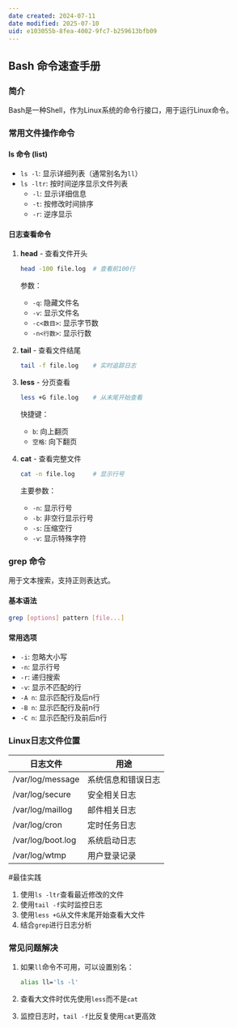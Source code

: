 ```yaml
---
date created: 2024-07-11
date modified: 2025-07-10
uid: e103055b-8fea-4002-9fc7-b259613bfb09
---
```

## Bash 命令速查手册

### 简介

Bash是一种Shell，作为Linux系统的命令行接口，用于运行Linux命令。

### 常用文件操作命令

#### ls 命令 (list)

- `ls -l`: 显示详细列表（通常别名为`ll`）
- `ls -ltr`: 按时间逆序显示文件列表
  - `-l`: 显示详细信息
  - `-t`: 按修改时间排序
  - `-r`: 逆序显示

#### 日志查看命令

1. **head** - 查看文件开头

   ```bash
   head -100 file.log  # 查看前100行
   ```

   参数：

   - `-q`: 隐藏文件名
   - `-v`: 显示文件名
   - `-c<数目>`: 显示字节数
   - `-n<行数>`: 显示行数

2. **tail** - 查看文件结尾

   ```bash
   tail -f file.log    # 实时追踪日志
   ```

3. **less** - 分页查看

   ```bash
   less +G file.log    # 从末尾开始查看
   ```

   快捷键：

   - `b`: 向上翻页
   - `空格`: 向下翻页

4. **cat** - 查看完整文件

   ```bash
   cat -n file.log     # 显示行号
   ```

   主要参数：

   - `-n`: 显示行号
   - `-b`: 非空行显示行号
   - `-s`: 压缩空行
   - `-v`: 显示特殊字符

### grep 命令

用于文本搜索，支持正则表达式。

#### 基本语法

```bash
grep [options] pattern [file...]
```

#### 常用选项

- `-i`: 忽略大小写
- `-n`: 显示行号
- `-r`: 递归搜索
- `-v`: 显示不匹配的行
- `-A n`: 显示匹配行及后n行
- `-B n`: 显示匹配行及前n行
- `-C n`: 显示匹配行及前后n行

### Linux日志文件位置

| 日志文件 | 用途 |
|---------|------|
| /var/log/message | 系统信息和错误日志 |
| /var/log/secure | 安全相关日志 |
| /var/log/maillog | 邮件相关日志 |
| /var/log/cron | 定时任务日志 |
| /var/log/boot.log | 系统启动日志 |
| /var/log/wtmp | 用户登录记录 |

#最佳实践

1. 使用`ls -ltr`查看最近修改的文件
2. 使用`tail -f`实时监控日志
3. 使用`less +G`从文件末尾开始查看大文件
4. 结合`grep`进行日志分析

### 常见问题解决

1. 如果`ll`命令不可用，可以设置别名：

   ```bash
   alias ll='ls -l'
   ```

2. 查看大文件时优先使用`less`而不是`cat`
3. 监控日志时，`tail -f`比反复使用`cat`更高效
